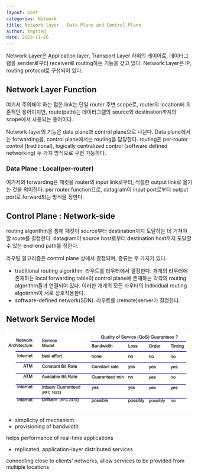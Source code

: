 ```yaml
---
layout: post
categories: Network
title: Network layer - Data Plane and Control Plane
author: tngtied
date: 2023-11-26
---
```


Network Layer은 Application layer, Transport Layer 하위의 레이어로, 데이터그램을 sender로부터 receiver로 routing하는 기능을 갖고 있다. Network Layer은 IP, routing protocol로 구성되어 있다.

## Network Layer Function
여기서 주의해야 하는 점은 link는 단일 router 주변 scope로, router의 location에 의존적인 용어이지만, route(path)는 데이터그램의 source와 destination까지의 scope에서 사용되는 용어이다.

Network-layer의 기능은 data plane과 control plane으로 나뉜다. Data plane에서는 forwarding을, control plane에서는 routing을 담당한다.
routing은 per-router control (traditional), logically centralized control (software defined networking) 두 가지 방식으로 구현 가능하다. 

### Data Plane : Local(per-router)
여기서의 forwarding은 패킷을 router의 input link로부터, 적절한 output link로 옮기는 것을 의미한다. 
per router function으로, datagram이 input port로부터 output port로 forward되는 방식을 정한다.

## Control Plane : Network-side
routing algorithm을 통해 패킷이 source부터 destination까지 도달하는 데 거쳐야 할 route를 결정한다.
datagram이 source host로부터 destination host까지 도달할 수 있는 end-end path를 정한다.

라우팅 알고리즘은 control plane 상에서 결정되며, 종류는 두 가지가 있다.
* traditional routing algorithm: 라우트를 라우터에서 결정한다. 
개개의 라우터에 존재하는 local forwarding table이 control plane에 존재하는 각각의 routing algorithm들과 연결되어 있다. 이러한 개개의 모든 라우터의 Individual routing algotirhm이 서로 상호작용한다. 
* software-defined network(SDN): 라우트를 (remote)server가 결정한다.


## Network Service Model
<center><img src="/static/img/NW-layer-service-model.png" alt="Process Layout" style="max-width:100%;"/></center>

* simplicity of mechanism
* provisioning of bandwidth

helps performance of real-time applications 
* replicated, application-layer distributed services 

connecting close to clients’ networks, allow services to be provided from multiple locations


